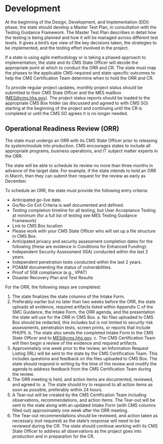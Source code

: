 # Development

At the beginning of the Design, Development, and Implementation (DDI) phase, the state should develop a Master Test Plan, in consultation with the Testing Guidance Framework. The Master Test Plan describes in detail how the testing is being planned and how it will be managed across different test levels. It gives a bird’s eye view of the key decisions taken, the strategies to be implemented, and the testing effort involved in the project. 

If a state is using agile methodology or is taking a phased approach to implementation, the state and its CMS State Officer will decide the appropriate point at which to conduct the ORR and CR. The state must map the phases to the applicable CMS-required and state-specific outcomes to help the CMS Certification Team determine when to hold the ORR and CR.

To provide regular project updates, monthly project status should be submitted to their CMS State Officer and the MES mailbox (MES@cms.hhs.gov). The project status reports should be loaded to the appropriate CMS Box folder (as discussed and agreed to with CMS SO) starting at the beginning of the project and continuing until the CR is completed or until the CMS SO agrees it is no longer needed.

## Operational Readiness Review (ORR)
The state must undergo an ORR with its CMS State Officer prior to releasing its system/module into production. CMS encourages states to include all appropriate programs, business operations, and IT subject matter experts in the ORR.

The state will be able to schedule its review no more than three months in advance of the target date. For example, if the state intends to hold an ORR in March, then they can submit their request for the review as early as December. 

To schedule an ORR, the state must provide the following entry criteria:
-	Anticipated go-live date. 
  -	Go/No-Go Exit Criteria is well documented and defined. 
-	Testing completion timeline for all testing, but User Acceptance Testing at minimum (for a full list of testing see MES Testing Guidance Framework)  
-	Link to CMS Box location
  -	Please work with your CMS State Officer who will set up a file structure in CMS Box.
-	Anticipated privacy and security assessment completion dates for the following (these are evidence in Conditions for Enhanced Funding): 
  -	Independent Security Assessment (ISA) conducted within the last 2 years.
  -	Independent penetration tests conducted within the last 2 years.
  -	POA&M documenting the status of vulnerabilities.
  -	Proof of 508 compliance (e.g., VPAT)
  -	Disaster Recovery Plan and Test Results

For the ORR, the following steps are completed:
1.	The state finalizes the state columns of the Intake Form.  
2.	Preferably earlier but no later than two weeks before the ORR, the state uploads all evidence, required artifacts listed within Appendix C of the SMC Guidance, the Intake Form, the ORR agenda, and the presentation the state will use for the ORR in CMS Box. 
  a.	No files uploaded to CMS Box should be redacted, this includes but is not limited to security risk assessments, penetration tests, screen prints, or reports that include PHI/PII.
  b.	The state also sends the completed Intake Form to the CMS State Officer and to MES@cms.hhs.gov. 
  c.	The CMS Certification Team will then begin a review of the evidence and required artifacts. 
3.	Approximately one week prior to the review, an Information Request Listing (IRL) will be sent to the state by the CMS Certification Team. This includes questions and feedback on the files uploaded to CMS Box. The state should respond in writing by the time of the review and modify the agenda to address feedback from the CMS Certification Team during the review.
4.	The ORR meeting is held, and action items are documented, reviewed, and agreed to. 
  a.	The state should try to respond to all action items as soon as possible, preferably within 24 hours.
5.	A Tear-out will be created by the CMS Certification Team including observations, recommendations, and action items. The Tear-out will be sent to the state along with an updated Intake Form (with CMS columns filled out) approximately one week after the ORR meeting.
6.	The Tear-out recommendations should be reviewed, and action taken as necessary (not required) as the state’s response will need to be reviewed during the CR. The state should continue working with its CMS State Officer to address all observations as the project goes into production and in preparation for the CR.


